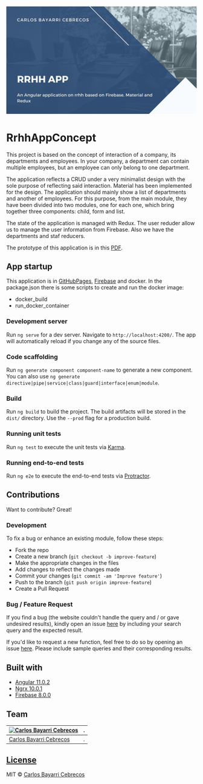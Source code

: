 # ![Cover](https://github.com/CarlosBayarri/rrhh-app-concept/blob/master/cover_rrhh.jpg)
# RrhhAppConcept

This project is based on the concept of interaction of a company, its departments and employees. In your company, a department can contain multiple employees, but an employee can only belong to one department.

The application reflects a CRUD under a very minimalist design with the sole purpose of reflecting said interaction. Material has been implemented for the design. The application should mainly show a list of departments and another of employees. For this purpose, from the main module, they have been divided into two modules, one for each one, which bring together three components: child, form and list.

The state of the application is managed with Redux. The user reduder allow us to manage the user information from Firebase. Also we have the departments and staf reducers.

The prototype of this application is in this [PDF](https://github.com/CarlosBayarri/rrhh-app-concept/blob/master/BasicConcept.pdf).

## App startup
This application is in [GitHubPages](https://carlosbayarri.github.io/rrhh-app-concept/), [Firebase](https://rrhh-app-9601b.firebaseapp.com/) and docker. In the package.json there is some scripts to create and run the docker image: 
- docker_build
- run_docker_container

### Development server

Run `ng serve` for a dev server. Navigate to `http://localhost:4200/`. The app will automatically reload if you change any of the source files.

### Code scaffolding

Run `ng generate component component-name` to generate a new component. You can also use `ng generate directive|pipe|service|class|guard|interface|enum|module`.

### Build

Run `ng build` to build the project. The build artifacts will be stored in the `dist/` directory. Use the `--prod` flag for a production build.

### Running unit tests

Run `ng test` to execute the unit tests via [Karma](https://karma-runner.github.io).

### Running end-to-end tests

Run `ng e2e` to execute the end-to-end tests via [Protractor](http://www.protractortest.org/).

## Contributions

Want to contribute? Great!

### Development

To fix a bug or enhance an existing module, follow these steps:

- Fork the repo
- Create a new branch (`git checkout -b improve-feature`)
- Make the appropriate changes in the files
- Add changes to reflect the changes made
- Commit your changes (`git commit -am 'Improve feature'`)
- Push to the branch (`git push origin improve-feature`)
- Create a Pull Request 

### Bug / Feature Request

If you find a bug (the website couldn't handle the query and / or gave undesired results), kindly open an issue [here](https://github.com/CarlosBayarri/rrhh-app-concept/issues/new) by including your search query and the expected result.

If you'd like to request a new function, feel free to do so by opening an issue [here](https://github.com/CarlosBayarri/rrhh-app-concept/issues/new). Please include sample queries and their corresponding results.


## Built with 

- [Angular 11.0.2](https://github.com/angular/angular-cli/blob/master/README.md)
- [Ngrx 10.0.1](https://github.com/ngrx/platform)
- [Firebase 8.0.0](https://github.com/firebase/)

## Team

[![Carlos Bayarri Cebrecos](https://avatars2.githubusercontent.com/u/31616221?s=400&u=f32637806040e934196bf7850b798a36867f5220&v=4)](https://github.com/CarlosBayarri)|.
---|---
[Carlos Bayarri Cebrecos ](https://github.com/CarlosBayarri)|.

## [License](https://github.com/CarlosBayarri/rrhh-app-concept/LICENSE.md)

MIT © [Carlos Bayarri Cebrecos ](https://github.com/CarlosBayarri/rrhh-app-concept/blob/master/LICENSE)
